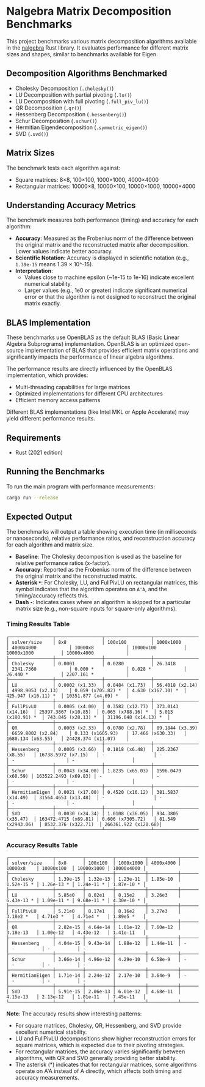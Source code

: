 # Nalgebra Matrix Decomposition Benchmarks

This project benchmarks various matrix decomposition algorithms available in the [nalgebra](https://nalgebra.org/) Rust library. It evaluates performance for different matrix sizes and shapes, similar to benchmarks available for Eigen.

## Decomposition Algorithms Benchmarked

- Cholesky Decomposition (`.cholesky()`)
- LU Decomposition with partial pivoting (`.lu()`)
- LU Decomposition with full pivoting (`.full_piv_lu()`)
- QR Decomposition (`.qr()`)
- Hessenberg Decomposition (`.hessenberg()`)
- Schur Decomposition (`.schur()`)
- Hermitian Eigendecomposition (`.symmetric_eigen()`)
- SVD (`.svd()`)

## Matrix Sizes

The benchmark tests each algorithm against:

- Square matrices: 8×8, 100×100, 1000×1000, 4000×4000
- Rectangular matrices: 10000×8, 10000×100, 10000×1000, 10000×4000

## Understanding Accuracy Metrics

The benchmark measures both performance (timing) and accuracy for each algorithm:

- **Accuracy**: Measured as the Frobenius norm of the difference between the original matrix and the reconstructed matrix after decomposition. Lower values indicate better accuracy.
- **Scientific Notation**: Accuracy is displayed in scientific notation (e.g., `1.39e-15` means 1.39 × 10^-15).
- **Interpretation**:
  - Values close to machine epsilon (~1e-15 to 1e-16) indicate excellent numerical stability.
  - Larger values (e.g., 1e0 or greater) indicate significant numerical error or that the algorithm is not designed to reconstruct the original matrix exactly.

## BLAS Implementation

These benchmarks use OpenBLAS as the default BLAS (Basic Linear Algebra Subprograms) implementation. OpenBLAS is an optimized open-source implementation of BLAS that provides efficient matrix operations and significantly impacts the performance of linear algebra algorithms.

The performance results are directly influenced by the OpenBLAS implementation, which provides:

- Multi-threading capabilities for large matrices
- Optimized implementations for different CPU architectures
- Efficient memory access patterns

Different BLAS implementations (like Intel MKL or Apple Accelerate) may yield different performance results.

## Requirements

- Rust (2021 edition)

## Running the Benchmarks

To run the main program with performance measurements:

```sh
cargo run --release
```

## Expected Output

The benchmarks will output a table showing execution time (in milliseconds or nanoseconds), relative performance ratios, and reconstruction accuracy for each algorithm and matrix size.

- **Baseline**: The Cholesky decomposition is used as the baseline for relative performance ratios (x-factor).
- **Accuracy**: Reported as the Frobenius norm of the difference between the original matrix and the reconstructed matrix.
- **Asterisk `*`**: For Cholesky, LU, and FullPivLU on rectangular matrices, this symbol indicates that the algorithm operates on `A'A`, and the timing/accuracy reflects this.
- **Dash `-`**: Indicates cases where an algorithm is skipped for a particular matrix size (e.g., non-square inputs for square-only algorithms).

### Timing Results Table

```
┌────────────────┬─────────────────┬─────────────────┬────────────────────┬──────────────────────┬────────────────────┬────────────────────┬─────────────────────┬───────────────────────┐
│ solver/size    │ 8x8             │ 100x100         │ 1000x1000          │ 4000x4000            │ 10000x8            │ 10000x100          │ 10000x1000          │ 10000x4000            │
├────────────────┼─────────────────┼─────────────────┼────────────────────┼──────────────────────┼────────────────────┼────────────────────┼─────────────────────┼───────────────────────┤
│ Cholesky       │ 0.0001          │ 0.0280          │ 26.3418            │ 2341.7360            │ 0.000 *            │ 0.028 *            │ 26.440 *            │ 2207.161 *            │
├────────────────┼─────────────────┼─────────────────┼────────────────────┼──────────────────────┼────────────────────┼────────────────────┼─────────────────────┼───────────────────────┤
│ LU             │ 0.0002 (x1.33)  │ 0.0484 (x1.73)  │ 56.4018 (x2.14)    │ 4998.9053 (x2.13)    │ 0.059 (x705.82) *  │ 4.630 (x167.10) *  │ 425.947 (x16.11) *  │ 10351.877 (x4.69) *   │
├────────────────┼─────────────────┼─────────────────┼────────────────────┼──────────────────────┼────────────────────┼────────────────────┼─────────────────────┼───────────────────────┤
│ FullPivLU      │ 0.0005 (x4.00)  │ 0.3582 (x12.77) │ 373.0143 (x14.16)  │ 25397.3867 (x10.85)  │ 0.065 (x788.16) *  │ 5.013 (x180.91) *  │ 743.845 (x28.13) *  │ 31196.648 (x14.13) *  │
├────────────────┼─────────────────┼─────────────────┼────────────────────┼──────────────────────┼────────────────────┼────────────────────┼─────────────────────┼───────────────────────┤
│ QR             │ 0.0003 (x2.33)  │ 0.0780 (x2.78)  │ 89.1844 (x3.39)    │ 6659.8002 (x2.84)    │ 0.133 (x1605.93)   │ 17.466 (x630.33)   │ 1680.134 (x63.55)   │ 24428.374 (x11.07)    │
├────────────────┼─────────────────┼─────────────────┼────────────────────┼──────────────────────┼────────────────────┼────────────────────┼─────────────────────┼───────────────────────┤
│ Hessenberg     │ 0.0005 (x3.66)  │ 0.1818 (x6.48)  │ 225.2367 (x8.55)   │ 16738.5972 (x7.15)   │ -                  │ -                  │ -                   │ -                     │
├────────────────┼─────────────────┼─────────────────┼────────────────────┼──────────────────────┼────────────────────┼────────────────────┼─────────────────────┼───────────────────────┤
│ Schur          │ 0.0043 (x34.00) │ 1.8235 (x65.03) │ 1596.0479 (x60.59) │ 163522.2493 (x69.83) │ -                  │ -                  │ -                   │ -                     │
├────────────────┼─────────────────┼─────────────────┼────────────────────┼──────────────────────┼────────────────────┼────────────────────┼─────────────────────┼───────────────────────┤
│ HermitianEigen │ 0.0021 (x17.00) │ 0.4520 (x16.12) │ 381.5837 (x14.49)  │ 31564.4653 (x13.48)  │ -                  │ -                  │ -                   │ -                     │
├────────────────┼─────────────────┼─────────────────┼────────────────────┼──────────────────────┼────────────────────┼────────────────────┼─────────────────────┼───────────────────────┤
│ SVD            │ 0.0030 (x24.34) │ 1.0108 (x36.05) │ 934.3805 (x35.47)  │ 163472.4715 (x69.81) │ 0.606 (x7305.72)   │ 81.549 (x2943.06)  │ 8532.376 (x322.71)  │ 266361.922 (x120.68)│
└────────────────┴─────────────────┴─────────────────┴────────────────────┴──────────────────────┴────────────────────┴────────────────────┴─────────────────────┴───────────────────────┘
```

### Accuracy Results Table

```
┌────────────────┬──────────┬──────────┬───────────┬───────────┬────────────┬────────────┬────────────┬────────────┐
│ solver/size    │ 8x8      │ 100x100  │ 1000x1000 │ 4000x4000 │ 10000x8    │ 10000x100  │ 10000x1000 │ 10000x4000 │
├────────────────┼──────────┼──────────┼───────────┼───────────┼────────────┼────────────┼────────────┼────────────┤
│ Cholesky       │ 1.39e-15 │ 1.32e-13 │ 1.23e-11  │ 1.85e-10  │ 1.52e-15 * │ 1.26e-13 * │ 1.24e-11 * │ 1.87e-10 * │
├────────────────┼──────────┼──────────┼───────────┼───────────┼────────────┼────────────┼────────────┼────────────┤
│ LU             │ 5.85e0   │ 8.02e1   │ 8.15e2    │ 3.26e3    │ 6.43e-13 * │ 1.09e-11 * │ 9.68e-11 * │ 4.30e-10 * │
├────────────────┼──────────┼──────────┼───────────┼───────────┼────────────┼────────────┼────────────┼────────────┤
│ FullPivLU      │ 5.21e0   │ 8.17e1   │ 8.16e2    │ 3.27e3    │ 3.18e2 *   │ 4.71e3 *   │ 4.71e4 *   │ 1.89e5 *   │
├────────────────┼──────────┼──────────┼───────────┼───────────┼────────────┼────────────┼────────────┼────────────┤
│ QR             │ 2.82e-15 │ 4.64e-14 │ 1.01e-12  │ 7.60e-12  │ 3.18e-13   │ 1.00e-12   │ 4.43e-12   │ 1.41e-11   │
├────────────────┼──────────┼──────────┼───────────┼───────────┼────────────┼────────────┼────────────┼────────────┤
│ Hessenberg     │ 4.04e-15 │ 9.43e-14 │ 1.88e-12  │ 1.44e-11  │ -          │ -          │ -          │ -          │
├────────────────┼──────────┼──────────┼───────────┼───────────┼────────────┼────────────┼────────────┼────────────┤
│ Schur          │ 3.66e-14 │ 4.96e-12 │ 4.29e-10  │ 6.58e-9   │ -          │ -          │ -          │ -          │
├────────────────┼──────────┼──────────┼───────────┼───────────┼────────────┼────────────┼────────────┼────────────┤
│ HermitianEigen │ 1.71e-14 │ 2.24e-12 │ 2.17e-10  │ 3.64e-9   │ -          │ -          │ -          │ -          │
├────────────────┼──────────┼──────────┼───────────┼───────────┼────────────┼────────────┼────────────┼────────────┤
│ SVD            │ 5.91e-15 │ 2.06e-13 │ 6.01e-12  │ 4.68e-11  │ 4.15e-13   │ 2.13e-12   │ 1.81e-11   │ 7.45e-11   │
└────────────────┴──────────┴──────────┴───────────┴───────────┴────────────┴────────────┴────────────┴────────────┘
```

**Note**: The accuracy results show interesting patterns:
- For square matrices, Cholesky, QR, Hessenberg, and SVD provide excellent numerical stability.
- LU and FullPivLU decompositions show higher reconstruction errors for square matrices, which is expected due to their pivoting strategies.
- For rectangular matrices, the accuracy varies significantly between algorithms, with QR and SVD generally providing better stability.
- The asterisk (*) indicates that for rectangular matrices, some algorithms operate on A'A instead of A directly, which affects both timing and accuracy measurements.
